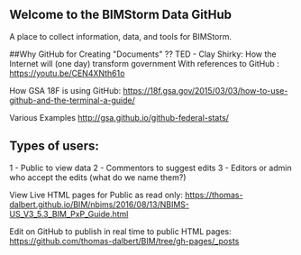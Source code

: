 ## Welcome to the BIMStorm Data GitHub

A place to collect information, data, and tools for BIMStorm.

##Why GitHub for Creating "Documents"  ??
TED - Clay Shirky: How the Internet will (one day) transform government
With references to GitHub
: https://youtu.be/CEN4XNth61o

How GSA 18F is using GitHub:
https://18f.gsa.gov/2015/03/03/how-to-use-github-and-the-terminal-a-guide/

Various Examples
http://gsa.github.io/github-federal-stats/

## Types of users:
1 - Public to view data
2 - Commentors to suggest edits
3 - Editors or admin who accept the edits (what do we name them?)

View Live HTML pages for Public as read only: 
https://thomas-dalbert.github.io/BIM/nbims/2016/08/13/NBIMS-US_V3_5.3_BIM_PxP_Guide.html

Edit on GitHub to publish in real time to public HTML pages:
https://github.com/thomas-dalbert/BIM/tree/gh-pages/_posts